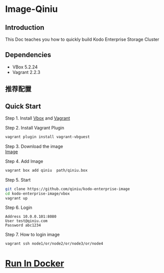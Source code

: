 # Image-Qiniu

## Introduction
This Doc teaches you how to quickly build Kodo Enterprise Storage Cluster
## Dependencies
* VBox 5.2.24
* Vagrant 2.2.3
## 推荐配置 

## Quick Start
Step 1. Install [Vbox](https://www.virtualbox.org) and [Vagrant](https://www.vagrantup.com/intro/getting-started/install.html)

Step 2. Install Vagrant Plugin
```bash
vagrant plugin install vagrant-vbguest
```

Step 3. Download the image  
[Image](http://image.pocdemo.qiniu.io/qiniu.box?attname=)

Step 4. Add Image
```bash
vagrant box add qiniu  path/qiniu.box
```
Step 5. Start
```bash
git clone https://github.com/qiniu/kodo-enterprise-image
cd kodo-enterprise-image/vbox
vagrant up
```

Step 6. Login
```vim
Address 10.0.0.101:8080
User test@qiniu.com
Password abc1234
```

Step 7. How to login image
```bash
vagrant ssh node1/or/node2/or/node3/or/node4
```

# [Run In Docker](docker/README.md)

